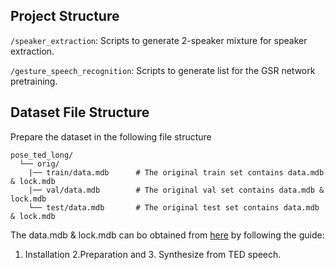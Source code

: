 ## Project Structure


`/speaker_extraction`: Scripts to generate 2-speaker mixture for speaker extraction.

`/gesture_speech_recognition`: Scripts to generate list for the GSR network pretraining.


## Dataset File Structure

Prepare the dataset in the following file structure

	pose_ted_long/
	  └── orig/
	    |── train/data.mdb     	# The original train set contains data.mdb & lock.mdb
	    |── val/data.mdb     	# The original val set contains data.mdb & lock.mdb
	    └── test/data.mdb		# The original test set contains data.mdb & lock.mdb

The data.mdb & lock.mdb can bo obtained from [here](https://github.com/ai4r/Gesture-Generation-from-Trimodal-Context) by following the guide: 
1. Installation 2.Preparation and 3. Synthesize from TED speech.


